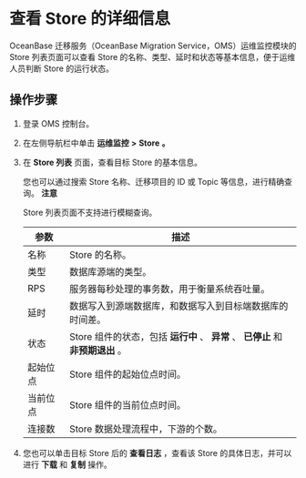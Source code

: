 查看 Store 的详细信息 
===================================

OceanBase 迁移服务（OceanBase Migration Service，OMS）运维监控模块的 Store 列表页面可以查看 Store 的名称、类型、延时和状态等基本信息，便于运维人员判断 Store 的运行状态。

操作步骤 
-------------------------

1. 登录 OMS 控制台。

   

2. 在左侧导航栏中单击 **运维监控** **\>** **Store** **。**

   

3. 在 **Store 列表** 页面，查看目标 Store 的基本信息。

   您也可以通过搜索 Store 名称、迁移项目的 ID 或 Topic 等信息，进行精确查询。
   **注意**

   

   Store 列表页面不支持进行模糊查询。
   

   | **参数** |                         **描述**                          |
   |--------|---------------------------------------------------------|
   | 名称     | Store 的名称。                                              |
   | 类型     | 数据库源端的类型。                                               |
   | RPS    | 服务器每秒处理的事务数，用于衡量系统吞吐量。                                  |
   | 延时     | 数据写入到源端数据库，和数据写入到目标端数据库的时间差。                            |
   | 状态     | Store 组件的状态，包括 **运行中** 、 **异常** 、 **已停止** 和 **非预期退出** 。 |
   | 起始位点   | Store 组件的起始位点时间。                                        |
   | 当前位点   | Store 组件的当前位点时间。                                        |
   | 连接数    | Store 数据处理流程中，下游的个数。                                    |

   

4. 您也可以单击目标 Store 后的 **查看日志** ，查看该 Store 的具体日志，并可以进行 **下载** 和 **复制** 操作。

   



